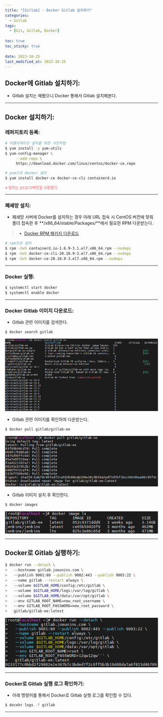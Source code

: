 ```yaml
---
title: "[Gitlab] - Docker Gitlab 설치하기"
categories:
  - Gitlab
tags:
  - [Git, Gitlab, Docker]

toc: true
toc_sticky: true

date: 2023-10-25
last_modified_at: 2023-10-25
---
```


## Docker에 Gitlab 설치하기:
- Gitlab 설치는 해봤으니 Docker 통해서 Gitlab 설치해본다.

* * *

## Docker 설치하기:
### 레퍼지토리 등록:
```bash
# 어플리케이션 설치를 위한 사전작업
$ yum install -y yum-utils
$ yum-config-manager \
     --add-repo \
     https://download.docker.com/linux/centos/docker-ce.repo
```
```bash
# yum으로 docker 설치
$ yum install docker-ce docker-ce-cli containerd.io
```
<span style="color:#FA5858; font-size:12px">※ 필자는 20.10.17버전을 사용했다.</span>

* * *

### 폐쇄망 설치:
- 폐쇄망 서버에 Docker를 설치하는 경우 아래 URL 접속 시 CentOS 버전에 맞춰 폴더 접속한 후 **/x86_64/stable/Packages/**에서  필요한 RPM 다운받는다.
> * [Docker RPM 패키지 다운로드](https://download.docker.com/linux/centos/ "Docker RPM 패키지 다운로드")

```bash
# rpm으로 설치
$ rpm -Uvh containerd.io-1.6.9-3.1.el7.x86_64.rpm --nodeps
$ rpm -Uvh docker-ce-cli-20.10.9-3.el7.x86_64.rpm --nodeps
$ rpm -Uvh docker-ce-20.10.9-3.el7.x86_64.rpm --nodeps
```

* * *

### Docker 실행:
```bash
$ systemctl start docker
$ systemctl enable docker
```

* * *

### Docker Gitlab 이미지 다운로드:
- Gitlab 관련 이미지를 검색한다.
```bash
$ docker search gitlab
```
[![gitlab docker image 목록](/assets/images/Gitlab/gitlab%20docker%20image%20목록.png)](/assets/images/Gitlab/gitlab%20docker%20image%20목록.png)

- Gitlab 관련 이미지를 확인하여 다운받는다.
```bash
$ docker pull gitlab/gitlab-ee
```
[![gitlab docker image 다운](/assets/images/Gitlab/gitlab%20docker%20image%20다운.png)](/assets/images/Gitlab/gitlab%20docker%20image%20다운.png)

- Gitlab 이미지 설치 후 확인한다.
```bash
$ docker images
```
[![gitlab docker image 설치 확인](/assets/images/Gitlab/gitlab%20docker%20image%20설치%20확인.png)](/assets/images/Gitlab/gitlab%20docker%20image%20설치%20확인.png)

* * *

## Docker로 Gitlab 실행하기:
```bash
$ docker run --detach \
>   --hostname gitlab.joeunins.com \
>   --publish 9001:80 --publish 9002:443 --publish 9003:22 \
>   --name gitlab --restart always \
>   --volume $GITLAB_HOME/config:/etc/gitlab \
>   --volume $GITLAB_HOME/logs:/var/log/gitlab \
>   --volume $GITLAB_HOME/data:/var/opt/gitlab \
>   --env GITLAB_ROOT_NAME=new_root_username \
>   --env GITLAB_ROOT_PASSWORD=new_root_password \
>   gitlab/gitlab-ee:latest
```
[![gitlab docker 서비스 실행](/assets/images/Gitlab/gitlab%20docker%20서비스%20실행.png)](/assets/images/Gitlab/gitlab%20docker%20서비스%20실행.png)

* * *

### Docker로 Gitlab 실행 로그 확인하기:
- 아래 명령어를 통해서 Docker로 Gitlab 실행 로그를 확인할 수 있다.
```bash
$ docekr logs -f gitlab
```

* * *